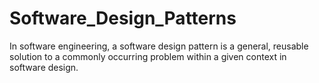 # Software_Design_Patterns
In software engineering, a software design pattern is a general, reusable solution to a commonly occurring problem within a given context in software design.
